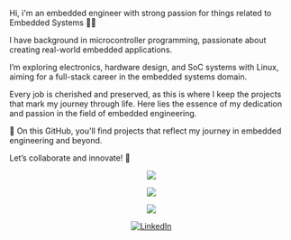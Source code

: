 Hi, i'm an embedded engineer with strong passion for things related to Embedded Systems 👨‍💻

I have background in microcontroller programming, passionate about creating real-world embedded applications.

I’m exploring electronics, hardware design, and SoC systems with Linux, aiming for a full-stack career in the embedded systems domain.

Every job is cherished and preserved, as this is where I keep the projects that mark my journey through life. Here lies the essence of my dedication and passion in the field of embedded engineering.

🚀 On this GitHub, you'll find projects that reflect my journey in embedded engineering and beyond.

Let’s collaborate and innovate! 🌟

<p align="center"> <img src="http://github-profile-summary-cards.vercel.app/api/cards/profile-details?username=snoopy3921&theme=zenburn" /></p>
<p align="center"> <img src="https://github-readme-stats.vercel.app/api?username=snoopy3921&show_icons=true&theme=slateorange" /></p>
<p align="center"> <img src="https://github-readme-streak-stats.herokuapp.com/?user=snoopy3921&theme=slateorange" /></p>

<p align="center">
<a href="https://www.linkedin.com/in/gia-huy-nguy%E1%BB%85n-ng%E1%BB%8Dc-a8baa7244/" target="_blank"><img src="https://img.shields.io/badge/LinkedIn-0077B5?logo=linkedin&logoColor=white&style=for-the-badge" alt="LinkedIn" /></a>
</p>

